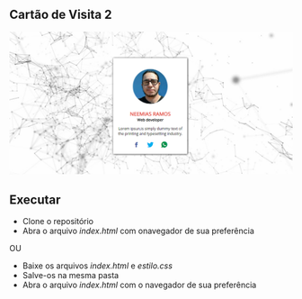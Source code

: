 ## Cartão de Visita 2


![Resultado](https://github.com/neemiasRamos/Front-End/blob/master/Cartao%20de%20Visita%202/resultado.png)


## Executar

* Clone o repositório
* Abra o arquivo _index.html_ com onavegador de sua preferência 

OU

* Baixe os arquivos _index.html_ e _estilo.css_
* Salve-os na mesma pasta
* Abra o arquivo _index.html_ com o navegador de sua preferência 
